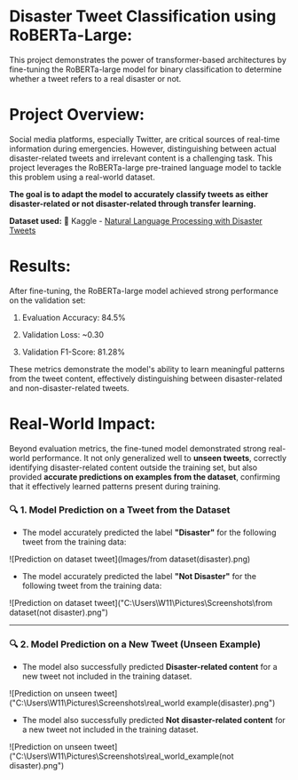 # **Disaster Tweet Classification using RoBERTa-Large:**
This project demonstrates the power of transformer-based architectures by fine-tuning the RoBERTa-large model for binary classification to determine whether a tweet refers to a real disaster or not.

# **Project Overview:**
Social media platforms, especially Twitter, are critical sources of real-time information during emergencies. However, distinguishing between actual disaster-related tweets and irrelevant content is a challenging task. This project leverages the RoBERTa-large pre-trained language model to tackle this problem using a real-world dataset.

**The goal is to adapt the model to accurately classify tweets as either disaster-related or not disaster-related through transfer learning.**

**Dataset used:**
🔗 Kaggle - [Natural Language Processing with Disaster Tweets](https://www.kaggle.com/competitions/nlp-getting-started)

# **Results:**
After fine-tuning, the RoBERTa-large model achieved strong performance on the validation set:

1. Evaluation Accuracy: 84.5%

2. Validation Loss: ~0.30

3. Validation F1-Score: 81.28%

These metrics demonstrate the model's ability to learn meaningful patterns from the tweet content, effectively distinguishing between disaster-related and non-disaster-related tweets.



# **Real-World Impact:**
Beyond evaluation metrics, the fine-tuned model demonstrated strong real-world performance. It not only generalized well to **unseen tweets**, correctly identifying disaster-related content outside the training set, but also provided **accurate predictions on examples from the dataset**, confirming that it effectively learned patterns present during training.

### 🔍  1. Model Prediction on a Tweet from the Dataset
- The model accurately predicted the label **"Disaster"** for the following tweet from the training data:

![Prediction on dataset tweet](Images/from dataset(disaster).png)
- The model accurately predicted the label **"Not Disaster"** for the following tweet from the training data:

![Prediction on dataset tweet]("C:\Users\W11\Pictures\Screenshots\from dataset(not disaster).png")

---

### 🔍 2.  Model Prediction on a New Tweet (Unseen Example)
- The model also successfully predicted **Disaster-related content** for a new tweet not included in the training dataset.

![Prediction on unseen tweet]("C:\Users\W11\Pictures\Screenshots\real_world example(disaster).png")

- The model also successfully predicted **Not disaster-related content** for a new tweet not included in the training dataset.

![Prediction on unseen tweet]("C:\Users\W11\Pictures\Screenshots\real_world_example(not disaster).png")



